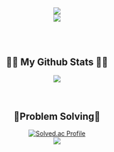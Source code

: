 ##
<div align=center>
     <img src="https://capsule-render.vercel.app/api?type=slice&color=gradient&height=200&section=header&text=Hello&fontAlignY=7&fontAlign=80&rotate=15&fontSize=50&desc=I'm%20JunYoung&descAlign=80&descAlignY=28&animation=twinkling&fontColor=000000" />
  <br/>
<a href="https://hits.seeyoufarm.com"><img src="https://hits.seeyoufarm.com/api/count/incr/badge.svg?url=https%3A%2F%2Fgithub.com%2Fjunxtar%2Fhit-counter&count_bg=%2362B2E3&title_bg=%238AED74&icon=adblock.svg&icon_color=%23FFFFFF&title=hits&edge_flat=true"/></a>
  <br/>
  
  <br/><br/>
## 👩‍💻 My Github Stats 👩‍💻
<img src="https://github-readme-stats.vercel.app/api?username=junxtar&show_icons=true&theme=highcontrast"> <br/><br/><br/>

## 💪Problem Solving💪 
[![Solved.ac Profile](http://mazassumnida.wtf/api/generate_badge?boj=aa1870088)](https://solved.ac/aa1870088)<br/>
    <img src="https://img.shields.io/badge/Java-007396?style=flat&logo=Java&logoColor=white"/>

<br/><br/><br/>

 </div>
  
<!--
**junxtar/junxtar** is a ✨ _special_ ✨ repository because its `README.md` (this file) appears on your GitHub profile.

Here are some ideas to get you started:

- 🔭 I’m currently working on ...
- 🌱 I’m currently learning ...
- 👯 I’m looking to collaborate on ...
- 🤔 I’m looking for help with ...
- 💬 Ask me about ...
- 📫 How to reach me: ...
- 😄 Pronouns: ...
- ⚡ Fun fact: ...
-->
